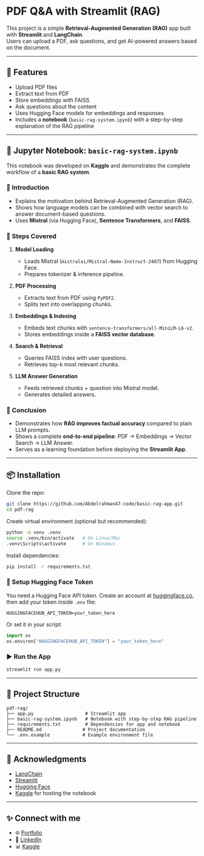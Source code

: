 # PDF Q&A with Streamlit (RAG)

This project is a simple **Retrieval-Augmented Generation (RAG)** app built with **Streamlit** and **LangChain**.  
Users can upload a PDF, ask questions, and get AI-powered answers based on the document.

---

## 🚀 Features
- Upload PDF files
- Extract text from PDF
- Store embeddings with FAISS
- Ask questions about the content
- Uses Hugging Face models for embeddings and responses
- Includes a **notebook** (`basic-rag-system.ipynb`) with a step-by-step explanation of the RAG pipeline

---

## 📓 Jupyter Notebook: `basic-rag-system.ipynb`

This notebook was developed on **Kaggle** and demonstrates the complete workflow of a **basic RAG system**.  

### 🔹 Introduction
- Explains the motivation behind Retrieval-Augmented Generation (RAG).  
- Shows how language models can be combined with vector search to answer document-based questions.  
- Uses **Mistral** (via Hugging Face), **Sentence Transformers**, and **FAISS**.  

### 🔹 Steps Covered
1. **Model Loading**  
   - Loads Mistral (`mistralai/Mistral-Nemo-Instruct-2407`) from Hugging Face.  
   - Prepares tokenizer & inference pipeline.  

2. **PDF Processing**  
   - Extracts text from PDF using `PyPDF2`.  
   - Splits text into overlapping chunks.  

3. **Embeddings & Indexing**  
   - Embeds text chunks with `sentence-transformers/all-MiniLM-L6-v2`.  
   - Stores embeddings inside a **FAISS vector database**.  

4. **Search & Retrieval**  
   - Queries FAISS index with user questions.  
   - Retrieves top-k most relevant chunks.  

5. **LLM Answer Generation**  
   - Feeds retrieved chunks + question into Mistral model.  
   - Generates detailed answers.  

### 🔹 Conclusion
- Demonstrates how **RAG improves factual accuracy** compared to plain LLM prompts.  
- Shows a complete **end-to-end pipeline**: PDF → Embeddings → Vector Search → LLM Answer.  
- Serves as a learning foundation before deploying the **Streamlit App**.  

---

## 📦 Installation
Clone the repo:
```bash
git clone https://github.com/Abdelrahman47-code/basic-rag-app.git
cd pdf-rag
```

Create virtual environment (optional but recommended):
```bash
python -m venv .venv
source .venv/bin/activate   # On Linux/Mac
.venv\Scripts\activate      # On Windows
```

Install dependencies:
```bash
pip install -r requirements.txt
```

### 🔑 Setup Hugging Face Token
You need a Hugging Face API token. Create an account at [huggingface.co](https://huggingface.co), then add your token inside `.env` file:
```
HUGGINGFACEHUB_API_TOKEN=your_token_here
```

Or set it in your script:
```python
import os
os.environ["HUGGINGFACEHUB_API_TOKEN"] = "your_token_here"
```

### ▶️ Run the App
```bash
streamlit run app.py
```

---

## 📂 Project Structure
```
pdf-rag/
├── app.py                   # Streamlit app
├── basic-rag-system.ipynb   # Notebook with step-by-step RAG pipeline
├── requirements.txt         # Dependencies for app and notebook
├── README.md               # Project documentation
└── .env.example            # Example environment file
```

---

## 🙌 Acknowledgments
- [LangChain](https://www.langchain.com/)
- [Streamlit](https://streamlit.io/)
- [Hugging Face](https://huggingface.co/)
- [Kaggle](https://www.kaggle.com/) for hosting the notebook

---

## ✨ Connect with me
- 🌐 [Portfolio](https://sites.google.com/view/abdelrahman-eldaba110)
- 💼 [LinkedIn](https://www.linkedin.com/in/abdelrahmaneldaba)
- 📊 [Kaggle](https://www.kaggle.com/abdelrahmanahmed110)
